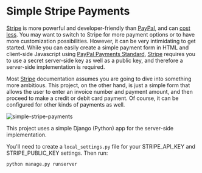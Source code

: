 # Simple Stripe Payments

[Stripe](https://stripe.com) is more powerful and developer-friendly than [PayPal](https://paypal.com), and can [cost less](https://www.appazur.com/en/2021/03/26/usa-payments-for-canadian/).
You may want to switch to Stripe for more payment options or to have more customization possibilities.
However, it can be very intimidating to get started.
While you can easily create a simple payment form in HTML and client-side Javascript using [PayPal Payments Standard](https://developer.paypal.com/docs/paypal-payments-standard/integration-guide/formbasics/),
[Stripe](https://stripe.com) requires you to use a secret server-side key as well as a public key, and therefore a server-side implementation is required.

Most [Stripe](https://stripe.com) documentation assumes you are going to dive into something more ambitious.
This project, on the other hand, is just a simple form that allows the user to enter an invoice number and payment amount,
and then proceed to make a credit or debit card payment. Of course, it can be configured for other kinds of payments as well.

![simple-stripe-payments](https://user-images.githubusercontent.com/2498876/115976160-e6d1a400-a51f-11eb-9a0e-ff5a03ec8c93.png)

This project uses a simple Django (Python) app for the server-side implementation.

You'll need to create a `local_settings.py` file for your STRIPE_API_KEY and STRIPE_PUBLIC_KEY settings. Then run:

`python manage.py runserver`

